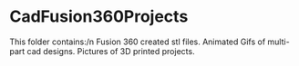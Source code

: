 # CadFusion360Projects
This folder contains:/n
Fusion 360 created stl files.
Animated Gifs of multi-part cad designs.
Pictures of 3D printed projects.
